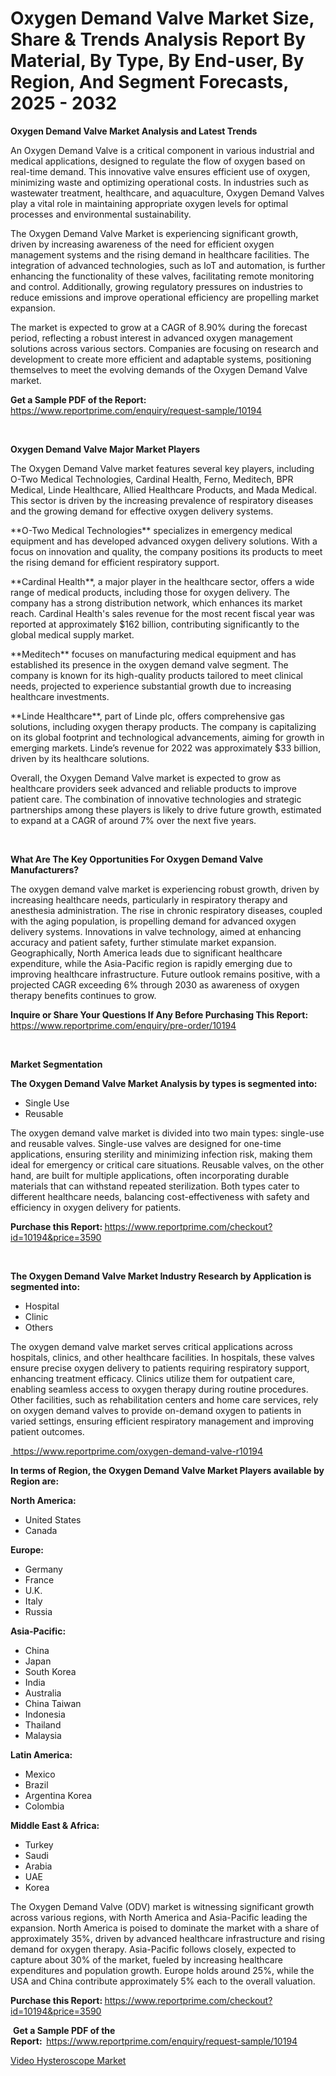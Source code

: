 <p><h1>Oxygen Demand Valve Market Size, Share & Trends Analysis Report By Material, By Type, By End-user, By Region, And Segment Forecasts, 2025 - 2032</h1></p><p><strong>Oxygen Demand Valve Market Analysis and Latest Trends</strong></p>
<p><p>An Oxygen Demand Valve is a critical component in various industrial and medical applications, designed to regulate the flow of oxygen based on real-time demand. This innovative valve ensures efficient use of oxygen, minimizing waste and optimizing operational costs. In industries such as wastewater treatment, healthcare, and aquaculture, Oxygen Demand Valves play a vital role in maintaining appropriate oxygen levels for optimal processes and environmental sustainability.</p><p>The Oxygen Demand Valve Market is experiencing significant growth, driven by increasing awareness of the need for efficient oxygen management systems and the rising demand in healthcare facilities. The integration of advanced technologies, such as IoT and automation, is further enhancing the functionality of these valves, facilitating remote monitoring and control. Additionally, growing regulatory pressures on industries to reduce emissions and improve operational efficiency are propelling market expansion.</p><p>The market is expected to grow at a CAGR of 8.90% during the forecast period, reflecting a robust interest in advanced oxygen management solutions across various sectors. Companies are focusing on research and development to create more efficient and adaptable systems, positioning themselves to meet the evolving demands of the Oxygen Demand Valve market.</p></p>
<p><strong>Get a Sample PDF of the Report:&nbsp;</strong> <a href="https://www.reportprime.com/enquiry/request-sample/10194?utm_campaign=3364&utm_medium=2&utm_source=Github&utm_content=ia&utm_term=20032025&utm_id=oxygen-demand-valve">https://www.reportprime.com/enquiry/request-sample/10194</a></p>
<p>&nbsp;</p>
<p><strong>Oxygen Demand Valve Major Market Players</strong></p>
<p><p>The Oxygen Demand Valve market features several key players, including O-Two Medical Technologies, Cardinal Health, Ferno, Meditech, BPR Medical, Linde Healthcare, Allied Healthcare Products, and Mada Medical. This sector is driven by the increasing prevalence of respiratory diseases and the growing demand for effective oxygen delivery systems.</p><p>**O-Two Medical Technologies** specializes in emergency medical equipment and has developed advanced oxygen delivery solutions. With a focus on innovation and quality, the company positions its products to meet the rising demand for efficient respiratory support. </p><p>**Cardinal Health**, a major player in the healthcare sector, offers a wide range of medical products, including those for oxygen delivery. The company has a strong distribution network, which enhances its market reach. Cardinal Health's sales revenue for the most recent fiscal year was reported at approximately $162 billion, contributing significantly to the global medical supply market.</p><p>**Meditech** focuses on manufacturing medical equipment and has established its presence in the oxygen demand valve segment. The company is known for its high-quality products tailored to meet clinical needs, projected to experience substantial growth due to increasing healthcare investments.</p><p>**Linde Healthcare**, part of Linde plc, offers comprehensive gas solutions, including oxygen therapy products. The company is capitalizing on its global footprint and technological advancements, aiming for growth in emerging markets. Linde’s revenue for 2022 was approximately $33 billion, driven by its healthcare solutions.</p><p>Overall, the Oxygen Demand Valve market is expected to grow as healthcare providers seek advanced and reliable products to improve patient care. The combination of innovative technologies and strategic partnerships among these players is likely to drive future growth, estimated to expand at a CAGR of around 7% over the next five years.</p></p>
<p>&nbsp;</p>
<p><strong>What Are The Key Opportunities For Oxygen Demand Valve Manufacturers?</strong></p>
<p><p>The oxygen demand valve market is experiencing robust growth, driven by increasing healthcare needs, particularly in respiratory therapy and anesthesia administration. The rise in chronic respiratory diseases, coupled with the aging population, is propelling demand for advanced oxygen delivery systems. Innovations in valve technology, aimed at enhancing accuracy and patient safety, further stimulate market expansion. Geographically, North America leads due to significant healthcare expenditure, while the Asia-Pacific region is rapidly emerging due to improving healthcare infrastructure. Future outlook remains positive, with a projected CAGR exceeding 6% through 2030 as awareness of oxygen therapy benefits continues to grow.</p></p>
<p><strong>Inquire or Share Your Questions If Any Before Purchasing This Report:</strong> <a href="https://www.reportprime.com/enquiry/pre-order/10194?utm_campaign=3364&utm_medium=2&utm_source=Github&utm_content=ia&utm_term=20032025&utm_id=oxygen-demand-valve">https://www.reportprime.com/enquiry/pre-order/10194</a></p>
<p>&nbsp;</p>
<p><strong>Market Segmentation</strong></p>
<p><strong>The Oxygen Demand Valve Market Analysis by types is segmented into:</strong></p>
<p><ul><li>Single Use</li><li>Reusable</li></ul></p>
<p><p>The oxygen demand valve market is divided into two main types: single-use and reusable valves. Single-use valves are designed for one-time applications, ensuring sterility and minimizing infection risk, making them ideal for emergency or critical care situations. Reusable valves, on the other hand, are built for multiple applications, often incorporating durable materials that can withstand repeated sterilization. Both types cater to different healthcare needs, balancing cost-effectiveness with safety and efficiency in oxygen delivery for patients.</p></p>
<p><strong>Purchase this Report:&nbsp;</strong><a href="https://www.reportprime.com/checkout?id=10194&price=3590&utm_campaign=3364&utm_medium=2&utm_source=Github&utm_content=ia&utm_term=20032025&utm_id=oxygen-demand-valve">https://www.reportprime.com/checkout?id=10194&price=3590</a></p>
<p>&nbsp;</p>
<p><strong>The Oxygen Demand Valve Market Industry Research by Application is segmented into:</strong></p>
<p><ul><li>Hospital</li><li>Clinic</li><li>Others</li></ul></p>
<p><p>The oxygen demand valve market serves critical applications across hospitals, clinics, and other healthcare facilities. In hospitals, these valves ensure precise oxygen delivery to patients requiring respiratory support, enhancing treatment efficacy. Clinics utilize them for outpatient care, enabling seamless access to oxygen therapy during routine procedures. Other facilities, such as rehabilitation centers and home care services, rely on oxygen demand valves to provide on-demand oxygen to patients in varied settings, ensuring efficient respiratory management and improving patient outcomes.</p></p>
<p><a href="https://www.reportprime.com/oxygen-demand-valve-r10194?utm_campaign=3364&utm_medium=2&utm_source=Github&utm_content=ia&utm_term=20032025&utm_id=oxygen-demand-valve">&nbsp;https://www.reportprime.com/oxygen-demand-valve-r10194</a></p>
<p><strong>In terms of Region, the Oxygen Demand Valve Market Players available by Region are:</strong></p>
<p>
    <p> <strong> North America: </strong>
        <ul>
            <li>United States</li>
            <li>Canada</li>
        </ul>
        </p> 
    <p> <strong> Europe: </strong>
        <ul>
            <li>Germany</li>
            <li>France</li>
            <li>U.K.</li>
            <li>Italy</li>
            <li>Russia</li>
        </ul>
        </p> 
    <p> <strong> Asia-Pacific: </strong>
        <ul>
            <li>China</li>
            <li>Japan</li>
            <li>South Korea</li>
            <li>India</li>
            <li>Australia</li>
            <li>China Taiwan</li>
            <li>Indonesia</li>
            <li>Thailand</li>
            <li>Malaysia</li>
        </ul>
        </p> 
    <p> <strong> Latin America: </strong>
        <ul>
            <li>Mexico</li>
            <li>Brazil</li>
            <li>Argentina Korea</li>
            <li>Colombia</li>
        </ul>
        </p> 
    <p> <strong> Middle East & Africa: </strong>
        <ul>
            <li>Turkey</li>
            <li>Saudi</li>
            <li>Arabia</li>
            <li>UAE</li>
            <li>Korea</li>
        </ul>
    </p>
    </p>
<p><p>The Oxygen Demand Valve (ODV) market is witnessing significant growth across various regions, with North America and Asia-Pacific leading the expansion. North America is poised to dominate the market with a share of approximately 35%, driven by advanced healthcare infrastructure and rising demand for oxygen therapy. Asia-Pacific follows closely, expected to capture about 30% of the market, fueled by increasing healthcare expenditures and population growth. Europe holds around 25%, while the USA and China contribute approximately 5% each to the overall valuation.</p></p>
<p><strong>Purchase this Report: </strong><a href="https://www.reportprime.com/checkout?id=10194&price=3590&utm_campaign=3364&utm_medium=2&utm_source=Github&utm_content=ia&utm_term=20032025&utm_id=oxygen-demand-valve">https://www.reportprime.com/checkout?id=10194&price=3590</a></p>
<p>&nbsp;<strong>Get a Sample PDF of the Report:&nbsp;&nbsp;</strong><a href="https://www.reportprime.com/enquiry/request-sample/10194?utm_campaign=3364&utm_medium=2&utm_source=Github&utm_content=ia&utm_term=20032025&utm_id=oxygen-demand-valve">https://www.reportprime.com/enquiry/request-sample/10194</a></p>
<p><strong></strong></p>
<p><p><a href="https://github.com/bmorecock/Market-Research-Report-List-6/blob/main/video-hysteroscope-market.md?utm_campaign=3364&utm_medium=2&utm_source=Github&utm_content=ia&utm_term=20032025&utm_id=oxygen-demand-valve">Video Hysteroscope Market</a></p></p>